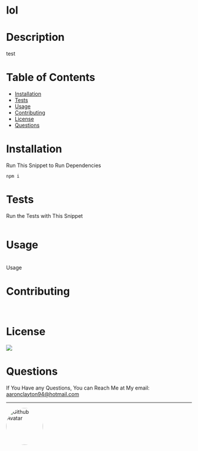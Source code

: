 
# lol

# Description
test

# Table of Contents
* [Installation](#installation)
* [Tests](#tests)
* [Usage](#usage)
* [Contributing](#contributing)
* [License](#license)
* [Questions](#questions)

# Installation
Run This Snippet to Run Dependencies 
```
npm i 
```

# Tests
Run the Tests with This Snippet
```

```

# Usage
<br />
Usage

# Contributing
<br />



# License <br />
![](https://img.shields.io/badge/License-MIT-important)

# Questions
If You Have any Questions, You can Reach Me at My email: aaronclayton94@hotmail.com  
<hr/>
<img src="https://avatars0.githubusercontent.com/u/59687895?v=4" alt="Github Avatar" style="border-radius:50px" width="100px"/>
